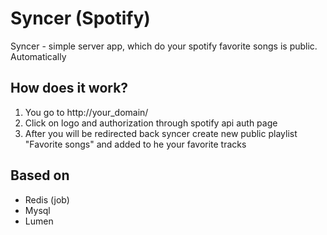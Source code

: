 # Syncer (Spotify)

Syncer - simple server app, which do your spotify favorite songs is public. Automatically

## How does it work?

1. You go to http://your_domain/
2. Click on logo and authorization through spotify api auth page
3. After you will be redirected back syncer create new public playlist "Favorite songs" and added to he your favorite tracks

## Based on
* Redis (job)
* Mysql
* Lumen
